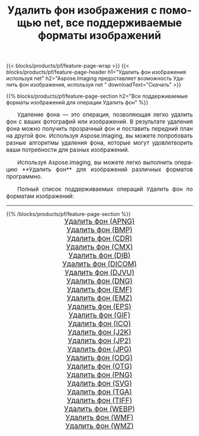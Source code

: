 ﻿---
title: Удалить фон изображения с помощью net, все поддерживаемые форматы изображений 
weight: 3920
url: /ru/net/remove-background/ 
lang: ru
langdirlevel: 2
locales: zh-hans,ja,it,ru,de,es,fr,nl,id,lt,pl,pt,vi,tr,ko,zh-hant,ar,hi,th,sv,cs,uk,he
description: Используя Aspose.Imaging, вы можете легко Удалить фон изображения используя net
---

{{< blocks/products/pf/feature-page-wrap >}}
{{< blocks/products/pf/feature-page-header h1="Удалить фон изображения используя net" h2="Aspose.Imaging предоставляет возможность Удалить фон изображения, используя net " downloadText="Скачать" >}}


{{% blocks/products/pf/feature-page-section  h2="Все поддерживаемые форматы изображений для операции Удалить фон" %}}
<p align="justify" style="text-indent:2em;font-size:15px;">
Удаление фона — это операция, позволяющая легко удалить фон с ваших фотографий или изображений. В результате удаления фона можно получить прозрачный фон и поставить передний план на другой фон. Используя Aspose.Imaging, вы можете попробовать разные алгоритмы удаления фона, которые могут удовлетворить ваши потребности для разных изображений.
</p>
<p align="justify" style="text-indent:2em;font-size:15px;">
Используя Aspose.Imaging, вы можете легко выполнить операцию **Удалить фон** для изображений различных форматов программно.
</p>
<p align="justify" style="text-indent:2em;font-size:15px;">
Полный список поддерживаемых операций Удалить фон по форматам изображений:
</p>
<hr/>
{{% /blocks/products/pf/feature-page-section %}}
<div class="container-fluid productfamilypage bg-gray">
    <div class="convertypes bg-gray agp-content section">
        <div class="container">
		<div class="row other-converters" style="gap: 10px;font-size: 19px;text-align:center;">
		    <div class='col-md-2 other-converter remove-lp remove-rp'><a href="/imaging/ru/net/remove-background/apng/" style="padding:15px;">Удалить фон (APNG)</a></div><div class='col-md-2 other-converter remove-lp remove-rp'><a href="/imaging/ru/net/remove-background/bmp/" style="padding:15px;">Удалить фон (BMP)</a></div><div class='col-md-2 other-converter remove-lp remove-rp'><a href="/imaging/ru/net/remove-background/cdr/" style="padding:15px;">Удалить фон (CDR)</a></div><div class='col-md-2 other-converter remove-lp remove-rp'><a href="/imaging/ru/net/remove-background/cmx/" style="padding:15px;">Удалить фон (CMX)</a></div><div class='col-md-2 other-converter remove-lp remove-rp'><a href="/imaging/ru/net/remove-background/dib/" style="padding:15px;">Удалить фон (DIB)</a></div><div class='col-md-2 other-converter remove-lp remove-rp'><a href="/imaging/ru/net/remove-background/dicom/" style="padding:15px;">Удалить фон (DICOM)</a></div><div class='col-md-2 other-converter remove-lp remove-rp'><a href="/imaging/ru/net/remove-background/djvu/" style="padding:15px;">Удалить фон (DJVU)</a></div><div class='col-md-2 other-converter remove-lp remove-rp'><a href="/imaging/ru/net/remove-background/dng/" style="padding:15px;">Удалить фон (DNG)</a></div><div class='col-md-2 other-converter remove-lp remove-rp'><a href="/imaging/ru/net/remove-background/emf/" style="padding:15px;">Удалить фон (EMF)</a></div><div class='col-md-2 other-converter remove-lp remove-rp'><a href="/imaging/ru/net/remove-background/emz/" style="padding:15px;">Удалить фон (EMZ)</a></div><div class='col-md-2 other-converter remove-lp remove-rp'><a href="/imaging/ru/net/remove-background/eps/" style="padding:15px;">Удалить фон (EPS)</a></div><div class='col-md-2 other-converter remove-lp remove-rp'><a href="/imaging/ru/net/remove-background/gif/" style="padding:15px;">Удалить фон (GIF)</a></div><div class='col-md-2 other-converter remove-lp remove-rp'><a href="/imaging/ru/net/remove-background/ico/" style="padding:15px;">Удалить фон (ICO)</a></div><div class='col-md-2 other-converter remove-lp remove-rp'><a href="/imaging/ru/net/remove-background/j2k/" style="padding:15px;">Удалить фон (J2K)</a></div><div class='col-md-2 other-converter remove-lp remove-rp'><a href="/imaging/ru/net/remove-background/jp2/" style="padding:15px;">Удалить фон (JP2)</a></div><div class='col-md-2 other-converter remove-lp remove-rp'><a href="/imaging/ru/net/remove-background/jpg/" style="padding:15px;">Удалить фон (JPG)</a></div><div class='col-md-2 other-converter remove-lp remove-rp'><a href="/imaging/ru/net/remove-background/odg/" style="padding:15px;">Удалить фон (ODG)</a></div><div class='col-md-2 other-converter remove-lp remove-rp'><a href="/imaging/ru/net/remove-background/otg/" style="padding:15px;">Удалить фон (OTG)</a></div><div class='col-md-2 other-converter remove-lp remove-rp'><a href="/imaging/ru/net/remove-background/png/" style="padding:15px;">Удалить фон (PNG)</a></div><div class='col-md-2 other-converter remove-lp remove-rp'><a href="/imaging/ru/net/remove-background/svg/" style="padding:15px;">Удалить фон (SVG)</a></div><div class='col-md-2 other-converter remove-lp remove-rp'><a href="/imaging/ru/net/remove-background/tga/" style="padding:15px;">Удалить фон (TGA)</a></div><div class='col-md-2 other-converter remove-lp remove-rp'><a href="/imaging/ru/net/remove-background/tiff/" style="padding:15px;">Удалить фон (TIFF)</a></div><div class='col-md-2 other-converter remove-lp remove-rp'><a href="/imaging/ru/net/remove-background/webp/" style="padding:15px;">Удалить фон (WEBP)</a></div><div class='col-md-2 other-converter remove-lp remove-rp'><a href="/imaging/ru/net/remove-background/wmf/" style="padding:15px;">Удалить фон (WMF)</a></div><div class='col-md-2 other-converter remove-lp remove-rp'><a href="/imaging/ru/net/remove-background/wmz/" style="padding:15px;">Удалить фон (WMZ)</a></div>
                </div>
        </div>
    </div>
</div>
<br/>
